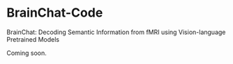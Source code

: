 # BrainChat-Code
BrainChat: Decoding Semantic Information from fMRI using Vision-language Pretrained Models

Coming soon.
